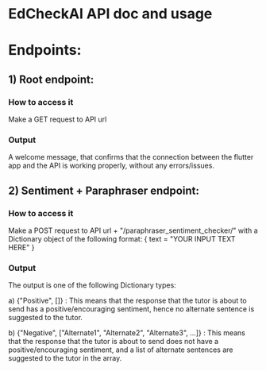 # EdCheckAI API doc and usage

## #########################################

# Endpoints:

## 1) Root endpoint:

### How to access it

Make a GET request to API url

### Output

A welcome message, that confirms that the connection between the flutter app and the API is working properly, without any errors/issues.


## 2) Sentiment + Paraphraser endpoint:

### How to access it

Make a POST request to API url + "/paraphraser_sentiment_checker/" with a Dictionary object of the following format:
{
text = "YOUR INPUT TEXT HERE"
}

### Output

The output is one of the following Dictionary types:

a) {"Positive", []} : This means that the response that the tutor is about to send has a positive/encouraging sentiment, hence no alternate sentence is suggested to the tutor.


b) {"Negative", ["Alternate1", "Alternate2", "Alternate3", ...]} : This means that the response that the tutor is about to send does not have a positive/encouraging sentiment, and a list of alternate sentences are suggested to the tutor in the array.



